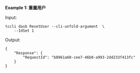 **Example 1: 重置用户**



Input: 

```
tccli dasb ResetUser --cli-unfold-argument  \
    --IdSet 1
```

Output: 
```
{
    "Response": {
        "RequestId": "b8961a60-cee7-46b0-a993-2dd233f413fc"
    }
}
```

